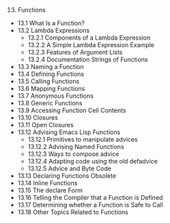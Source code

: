 13. Functions
  - 13.1 What Is a Function?
  - 13.2 Lambda Expressions
    - 13.2.1 Components of a Lambda Expression
    - 13.2.2 A Simple Lambda Expression Example
    - 13.2.3 Features of Argument Lists
    - 13.2.4 Documentation Strings of Functions
  - 13.3 Naming a Function
  - 13.4 Defining Functions
  - 13.5 Calling Functions
  - 13.6 Mapping Functions
  - 13.7 Anonymous Functions
  - 13.8 Generic Functions
  - 13.9 Accessing Function Cell Contents
  - 13.10 Closures
  - 13.11 Open Closures
  - 13.12 Advising Emacs Lisp Functions
    - 13.12.1 Primitives to manipulate advices
    - 13.12.2 Advising Named Functions
    - 13.12.3 Ways to compose advice
    - 13.12.4 Adapting code using the old defadvice
    - 13.12.5 Advice and Byte Code
  - 13.13 Declaring Functions Obsolete
  - 13.14 Inline Functions
  - 13.15 The declare Form
  - 13.16 Telling the Compiler that a Function is Defined
  - 13.17 Determining whether a Function is Safe to Call
  - 13.18 Other Topics Related to Functions
